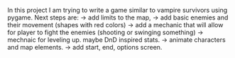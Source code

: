 In this project I am trying to write a game similar to vampire survivors using pygame. Next steps are:
-> add limits to the map,
-> add basic enemies and their movement (shapes with red colors)
-> add a mechanic that will allow for player to fight the enemies (shooting or swinging something)
-> mechnaic for leveling up. maybe DnD inspired stats.
-> animate characters and map elements.
-> add start, end, options screen.
